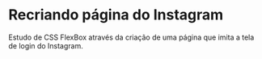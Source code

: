 # Recriando página do Instagram

Estudo de CSS FlexBox através da criação de uma página que imita a tela de login do Instagram.